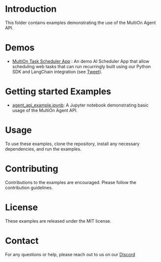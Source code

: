 # Introduction
This folder contains examples demonstrating the use of the MultiOn Agent API.

# Demos
 - [MultiOn Task Scheduler App](https://github.com/MULTI-ON/api/blob/main/examples/task_scheduler) : An demo AI Scheduler App that allow scheduling web tasks  that can run recurringly built using our Python SDK and LangChain integration (see [Tweet](https://x.com/DivGarg9/status/1692613026451542095?s=20)).
   
# Getting started Examples
- [agent_api_example.ipynb](https://github.com/MULTI-ON/api/blob/main/examples/Multion_api_example.ipynb): A Jupyter notebook demonstrating basic usage of the MultiOn Agent API.

   
# Usage
To use these examples, clone the repository, install any necessary dependencies, and run the examples.

# Contributing
Contributions to the examples are encouraged. Please follow the contribution guidelines.

# License
These examples are released under the MIT license.

# Contact
For any questions or help, please reach out to us on our [Discord](https://discord.gg/multion)
